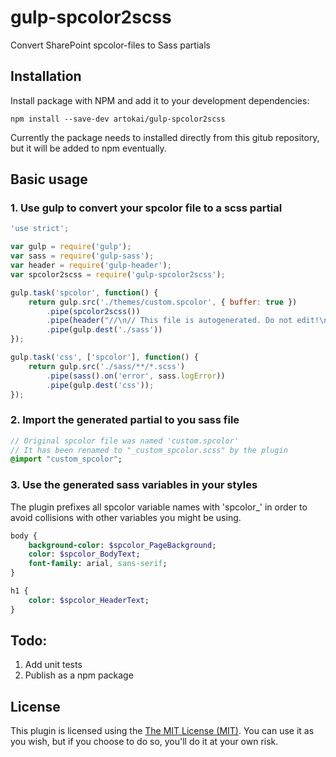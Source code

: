 # gulp-spcolor2scss
Convert SharePoint spcolor-files to Sass partials

## Installation

Install package with NPM and add it to your development dependencies:
```
npm install --save-dev artokai/gulp-spcolor2scss
```
Currently the package needs to installed directly from this gitub repository,
but it will be added to npm eventually.

## Basic usage

### 1. Use gulp to convert your spcolor file to a scss partial

```javascript
'use strict';

var gulp = require('gulp');
var sass = require('gulp-sass');
var header = require('gulp-header');
var spcolor2scss = require('gulp-spcolor2scss');

gulp.task('spcolor', function() {
    return gulp.src('./themes/custom.spcolor', { buffer: true })
        .pipe(spcolor2scss())
        .pipe(header("//\n// This file is autogenerated. Do not edit!\n//\n"))        
        .pipe(gulp.dest('./sass'))        
});

gulp.task('css', ['spcolor'], function() {
    return gulp.src('./sass/**/*.scss')
        .pipe(sass().on('error', sass.logError))
        .pipe(gulp.dest('css'));    
});
```

### 2. Import the generated partial to you sass file

```sass
// Original spcolor file was named 'custom.spcolor'
// It has been renamed to "_custom_spcolor.scss" by the plugin
@import "custom_spcolor";
```

### 3. Use the generated sass variables in your styles

The plugin prefixes all spcolor variable names with 'spcolor_' in order 
to avoid collisions with other variables you might be using.

```sass
body {
    background-color: $spcolor_PageBackground;
    color: $spcolor_BodyText;
    font-family: arial, sans-serif;
}

h1 {
    color: $spcolor_HeaderText;
}
```

## Todo:

1. Add unit tests
2. Publish as a npm package

## License
This plugin is licensed using the [The MIT License (MIT)](LICENSE). 
You can use it as you wish, but if you choose to do so, you'll do it at your own risk.



